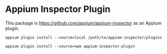 # Appium Inspector Plugin

This package is https://github.com/appium/appium-inspector as an Appium plugin.

```
appium plugin install --source=local /path/to/appium-inspector/plugins
```

```
appium plugin install --source=npm appium-inspector-plugin
```
